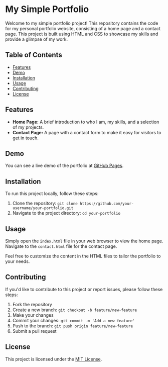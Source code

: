 # My Simple Portfolio

Welcome to my simple portfolio project! This repository contains the code for my personal portfolio website, consisting of a home page and a contact page. This project is built using HTML and CSS to showcase my skills and provide a glimpse of my work.

## Table of Contents

- [Features](#features)
- [Demo](#demo)
- [Installation](#installation)
- [Usage](#usage)
- [Contributing](#contributing)
- [License](#license)

## Features

- **Home Page:** A brief introduction to who I am, my skills, and a selection of my projects.
- **Contact Page:** A page with a contact form to make it easy for visitors to get in touch.

## Demo

You can see a live demo of the portfolio at [GitHub Pages](#insert-your-github-pages-link-here).

## Installation

To run this project locally, follow these steps:

1. Clone the repository: `git clone https://github.com/your-username/your-portfolio.git`
2. Navigate to the project directory: `cd your-portfolio`

## Usage

Simply open the `index.html` file in your web browser to view the home page. Navigate to the `contact.html` file for the contact page.

Feel free to customize the content in the HTML files to tailor the portfolio to your needs.

## Contributing

If you'd like to contribute to this project or report issues, please follow these steps:

1. Fork the repository
2. Create a new branch: `git checkout -b feature/new-feature`
3. Make your changes
4. Commit your changes: `git commit -m 'Add a new feature'`
5. Push to the branch: `git push origin feature/new-feature`
6. Submit a pull request

## License

This project is licensed under the [MIT License](LICENSE).

